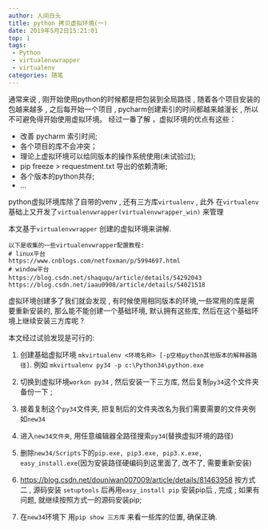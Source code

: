 ```yaml
---
author: 人间白头　
title: python 拷贝虚拟环境(一) 　
date: 2019年5月2日15:21:01
top: 1
tags:
 - Python
 - virtualenvwrapper
 - virtualenv
categories: 随笔
---
```


通常来说 ,  刚开始使用python的时候都是把包装到全局路径 , 随着各个项目安装的包越来越多 , 之后每开始一个项目 , pycharm创建索引的时间都越来越漫长 , 所以不可避免得开始使用虚拟环境。
经过一番了解 ，虚拟环境的优点有这些：
- 改善 pycharm 索引时间;
- 各个项目的库不会冲突；
- 理论上虚拟环境可以给同版本的操作系统使用(未试验过);
- pip freeze > requestment.txt 导出的依赖清晰;
- 各个版本的python共存;
- ...
<!-- more -->

python虚拟环境库除了自带的venv , 还有三方库`virtualenv` , 此外 在`virtualenv`基础上又开发了`virtualenvwrapper(virtualenvwrapper_win)` 来管理

本文基于`virtualenvwrapper` 创建的虚拟环境来讲解.

    以下是收集的一些virtualenvwrapper配置教程:
    # linux平台
    https://www.cnblogs.com/netfoxman/p/5994697.html
    # window平台
    https://blog.csdn.net/shaququ/article/details/54292043  　
    https://blog.csdn.net/iaau0908/article/details/54021518
虚拟环境创建多了我们就会发现 ,
有时候使用相同版本的环境,一些常用的库是需要重新安装的, 
那么能不能创建一个基础环境, 默认拥有这些库, 然后在这个基础环境上继续安装三方库呢 ?

本文经过试验发现是可行的:

1. 创建基础虚拟环境 `mkvirtualenv <环境名称> [-p空格python其他版本的解释器路径]`.  例如 `mkvirtualenv py34 -p c:\Python34\python.exe`

2. 切换到虚拟环境`workon py34` , 然后安装一下三方库, 然后复制`py34`这个文件夹备份一下 ;
3. 接着复制这个`py34`文件夹, 把复制后的文件夹改名为我们需要需要的文件夹例如`new34`
4. 进入`new34文件夹`, 用任意编辑器全路径搜索`py34`(替换虚拟环境的路径)
5. 删除`new34/Scripts`下的`pip.exe, pip3.exe, pip3.x.exe, easy_install.exe`(因为安装路径硬编码到这里面了, 改不了, 需要重新安装)
6. https://blog.csdn.net/douniwan007009/article/details/81463958 按方式二 , 源码安装 `setuptools` 后再用`easy_install pip` 安装pip后 , 完成 ;
 如果有问题, 就继续按照方式一的源码安装pip;
7. 在`new34`环境下 用`pip show 三方库` 来看一些库的位置, 确保正确.

   
